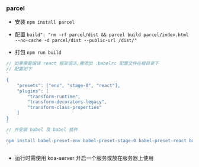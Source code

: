 ### parcel

* 安装 `npm install parcel`

* 配置 `build": "rm -rf parcel/dist && parcel build parcel/index.html --no-cache -d parcel/dist --public-url /dist/"`

* 打包 `npm run build`

```js
// 如果需要编译 react 框架语法,需添加 .babelrc 配置文件在根目录下
// 配置如下
`
{
    "presets": ["env", "stage-0", "react"],
    "plugins": [
        "transform-runtime",
        "transform-decorators-legacy",
        "transform-class-properties"
    ]
}
`
// 并安装 babel 及 babel 插件
`
npm install babel-preset-env babel-preset-stage-0 babel-preset-react babel-plugin-transform-runtime babel-plugin-transform-decorators-legacy babel-plugin-transform-class-properties
`
```

* 运行时需使用 koa-server 开启一个服务或放在服务器上使用